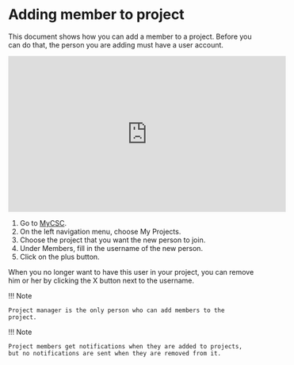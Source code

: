 # Adding member to project

This document shows how you can add a member to a project. Before you
can do that, the person you are adding must have a user account.

<iframe width="560" height="315" src="https://www.youtube.com/embed/7n5dluy7tjM" frameborder="0" allow="accelerometer; autoplay; encrypted-media; gyroscope; picture-in-picture" allowfullscreen></iframe>

1. Go to [MyCSC](http://my.csc.fi).
1. On the left navigation menu, choose My Projects.
1. Choose the project that you want the new person to join.
1. Under Members, fill in the username of the new person.
1. Click on the plus button.

When you no longer want to have this user in your project, you can
remove him or her by clicking the X button next to the username.

!!! Note

    Project manager is the only person who can add members to the
    project.

!!! Note

    Project members get notifications when they are added to projects,
    but no notifications are sent when they are removed from it.
